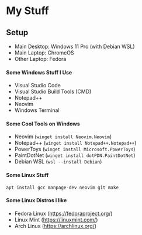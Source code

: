 # My Stuff

## Setup
- Main Desktop: Windows 11 Pro (with Debian WSL)
- Main Laptop: ChromeOS
- Other Laptop: Fedora

#### Some Windows Stuff I Use
- Visual Studio Code
- Visual Studio Build Tools (CMD)
- Notepad++
- Neovim
- Windows Terminal

#### Some Cool Tools on Windows
- Neovim (```winget install Neovim.Neovim```)
- Notepad++ (```winget install Notepad++.Notepad++```)
- PowerToys (```winget install Microsoft.PowerToys```)
- PaintDotNet (```winget install dotPDN.PaintDotNet```)
- Debian WSL (```wsl --install Debian```)

#### Some Linux Stuff
```apt install gcc manpage-dev neovim git make```

#### Some Linux Distros I like
- Fedora Linux (https://fedoraproject.org/)
- Linux Mint (https://linuxmint.com/)
- Arch Linux (https://archlinux.org/)
